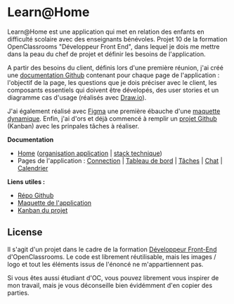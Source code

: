 # Learn@Home

Learn@Home est une application qui met en relation des enfants en difficulté scolaire avec des enseignants bénévoles. Projet 10 de la formation OpenClassrooms "Développeur Front End", dans lequel je dois me mettre dans la peau du chef de projet et définir les besoins de l'application.

A partir des besoins du client, définis lors d'une première réunion, j'ai créé une [documentation Github](https://github.com/GoulvenC/GoulvenClech_10_02082021/wiki) contenant pour chaque page de l'application : l'objectif de la page, les questions que je dois préciser avec le client, les composants essentiels qui doivent être dévelopés, des user stories et un diagramme cas d'usage (réalisés avec [Draw.io](https://app.diagrams.net/)).

J'ai également réalisé avec [Figma](https://www.figma.com/) une première ébauche d'une [maquette dynamique](ttps://www.figma.com/file/dAm7MhasgXrfUIHmcs5rCQ/Learn%40Home). Enfin, j'ai d'ors et déjà commencé à remplir un [projet Github](https://github.com/GoulvenC/GoulvenClech_10_02082021/projects/1) (Kanban) avec les prinpales tâches à réaliser.

**Documentation**
- [Home](https://github.com/GoulvenC/GoulvenClech_10_02082021/wiki) ([organisation application](https://github.com/GoulvenC/GoulvenClech_10_02082021/wiki#organisation-application) | [stack technique](https://github.com/GoulvenC/GoulvenClech_10_02082021/wiki#stack-technique))
- Pages de l'application : [Connection](https://github.com/GoulvenC/GoulvenClech_10_02082021/wiki/Page-de-connection) | [Tableau de bord](https://github.com/GoulvenC/GoulvenClech_10_02082021/wiki/Page-tableau-de-bord) | [Tâches](https://github.com/GoulvenC/GoulvenClech_10_02082021/wiki/Page-tableau-de-bord) | [Chat](https://github.com/GoulvenC/GoulvenClech_10_02082021/wiki/Page-tableau-de-bord) | [Calendrier](https://github.com/GoulvenC/GoulvenClech_10_02082021/wiki/Page-tableau-de-bord)

**Liens utiles :**
- [Répo Github](https://github.com/GoulvenC/GoulvenClech_10_02082021)
- [Maquette de l'application](https://www.figma.com/file/dAm7MhasgXrfUIHmcs5rCQ/Learn%40Home) 
- [Kanban du projet](https://github.com/GoulvenC/GoulvenClech_10_02082021/projects/1)

## License 

Il s'agit d'un projet dans le cadre de la formation [Développeur Front-End](https://openclassrooms.com/fr/paths/314-developpeur-front-end) d'OpenClassrooms. Le code est librement réutilisable, mais les images / logo et tout les éléments issus de l'énoncé ne m'appartiennent pas.

Si vous êtes aussi étudiant d'OC, vous pouvez librement vous inspirer de mon travail, mais je vous déconseille bien évidémment d'en copier des parties.

